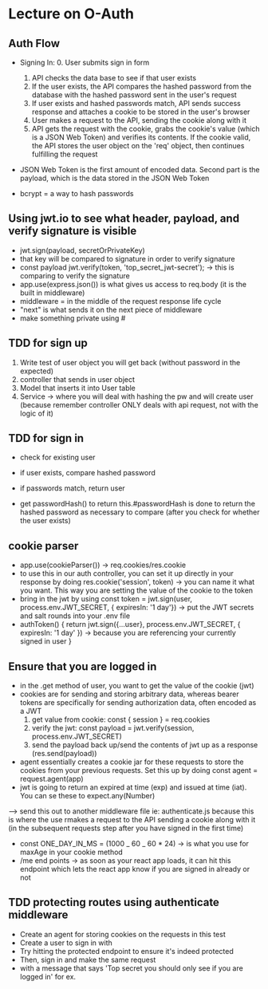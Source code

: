 # Lecture on O-Auth

## Auth Flow

- Signing In: 0. User submits sign in form

  1. API checks the data base to see if that user exists
  2. If the user exists, the API compares the hashed password from the database with the hashed password sent in the user's request
  3. If user exists and hashed passwords match, API sends success response and attaches a cookie to be stored in the user's browser
  4. User makes a request to the API, sending the cookie along with it
  5. API gets the request with the cookie, grabs the cookie's value (which is a JSON Web Token) and verifies its contents. If the cookie valid, the API stores the user object on the 'req' object, then continues fulfilling the request

- JSON Web Token is the first amount of encoded data. Second part is the payload, which is the data stored in the JSON Web Token
- bcrypt = a way to hash passwords

## Using jwt.io to see what header, payload, and verify signature is visible

- jwt.sign(payload, secretOrPrivateKey)
- that key will be compared to signature in order to verify signature
- const payload jwt.verify(token, 'top_secret_jwt-secret'); -> this is comparing to verify the signature
- app.use(express.json()) is what gives us access to req.body (it is the built in middleware)
- middleware = in the middle of the request response life cycle
- "next" is what sends it on the next piece of middleware
- make something private using #

## TDD for sign up

1. Write test of user object you will get back (without password in the expected)
2. controller that sends in user object
3. Model that inserts it into User table
4. Service -> where you will deal with hashing the pw and will create user (because remember controller ONLY deals with api request, not with the logic of it)

## TDD for sign in

- check for existing user
- if user exists, compare hashed password
- if passwords match, return user

- get passwordHash() to return this.#passwordHash is done to return the hashed password as necessary to compare (after you check for whether the user exists)

## cookie parser

- app.use(cookieParser()) -> req.cookies/res.cookie
- to use this in our auth controller, you can set it up directly in your response by doing res.cookie('session', token) -> you can name it what you want. This way you are setting the value of the cookie to the token
- bring in the jwt by using const token = jwt.sign(user, process.env.JWT_SECRET, { expiresIn: '1 day'}) -> put the JWT secrets and salt rounds into your .env file
- authToken() {
  return jwt.sign({...user}, process.env.JWT_SECRET, { expiresIn: '1 day' }) -> because you are referencing your currently signed in user
  }

## Ensure that you are logged in

- in the .get method of user, you want to get the value of the cookie (jwt)
- cookies are for sending and storing arbitrary data, whereas bearer tokens are specifically for sending authorization data, often encoded as a JWT
  1. get value from cookie: const { session } = req.cookies
  2. verify the jwt: const payload = jwt.verify(session, process.env.JWT_SECRET)
  3. send the payload back up/send the contents of jwt up as a response (res.send(payload))
- agent essentially creates a cookie jar for these requests to store the cookies from your previous requests. Set this up by doing const agent = request.agent(app)
- jwt is going to return an expired at time (exp) and issued at time (iat). You can se these to expect.any(Number)

--> send this out to another middleware file ie: authenticate.js because this is where the use rmakes a request to the API sending a cookie along with it (in the subsequent requests step after you have signed in the first time)

- const ONE_DAY_IN_MS = (1000 _ 60 _ 60 \* 24) -> is what you use for maxAge in your cookie method
- /me end points -> as soon as your react app loads, it can hit this endpoint which lets the react app know if you are signed in already or not

## TDD protecting routes using authenticate middleware

- Create an agent for storing cookies on the requests in this test
- Create a user to sign in with
- Try hitting the protected endpoint to ensure it's indeed protected
- Then, sign in and make the same request
- with a message that says 'Top secret you should only see if you are logged in' for ex.
